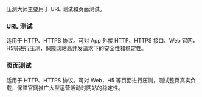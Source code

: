 压测大师主要用于 URL 测试和页面测试。
### URL 测试
适用于 HTTP、HTTPS 协议。可对 App 外接 HTTP、HTTPS 接口、Web 官网，H5等进行压测，保障网站高并发请求下的安全性和稳定性。

### 页面测试
适用于 HTTP、HTTPS 协议。可对 Web，H5 等页面进行压测，测试整页真实负载，保障官网推广大型运营活动时网站的稳定性。
